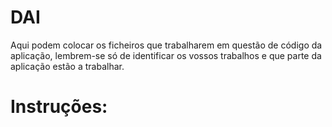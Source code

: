 # DAI
Aqui podem colocar os ficheiros que trabalharem em questão de código da aplicação, lembrem-se só de identificar os vossos trabalhos e que parte da aplicação estão a trabalhar.

# Instruções:

